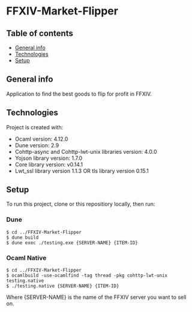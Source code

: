 # FFXIV-Market-Flipper

## Table of contents
* [General info](#general-info)
* [Technologies](#technologies)
* [Setup](#setup)

## General info
Application to find the best goods to flip for profit in FFXIV.
	
## Technologies
Project is created with:
* Ocaml version: 4.12.0
* Dune version: 2.9
* Cohttp-async and Cohttp-lwt-unix libraries version: 4.0.0
* Yojson library version: 1.7.0
* Core library version: v0.14.1
* Lwt_ssl library version 1.1.3 OR tls library version 0.15.1
	
## Setup
To run this project, clone or this repositiory locally, then run:

### Dune
```
$ cd ../FFXIV-Market-Flipper
$ dune build
$ dune exec ./testing.exe {SERVER-NAME} {ITEM-ID}
```

### Ocaml Native  
```
$ cd ../FFXIV-Market-Flipper
$ ocamlbuild -use-ocamlfind -tag thread -pkg cohttp-lwt-unix testing.native
$ ./testing.native {SERVER-NAME} {ITEM-ID}
```
Where {SERVER-NAME} is the name of the FFXIV server you want to sell on.

